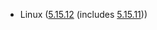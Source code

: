 - Linux ([5.15.12](https://lwn.net/Articles/879997) (includes [5.15.11](https://lwn.net/Articles/879496)))
